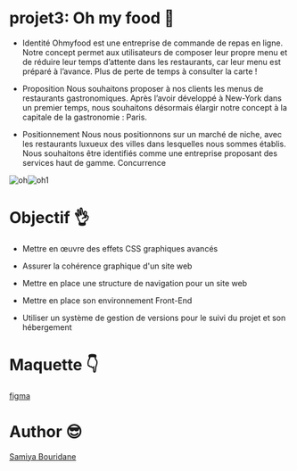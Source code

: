 # projet3: Oh my food :wave:

- Identité
Ohmyfood est une entreprise de commande de repas en ligne. Notre concept permet aux
utilisateurs de composer leur propre menu et de réduire leur temps d’attente dans les
restaurants, car leur menu est préparé à l’avance. Plus de perte de temps à consulter la
carte !

- Proposition
Nous souhaitons proposer à nos clients les menus de restaurants gastronomiques. Après
l’avoir développé à New-York dans un premier temps, nous souhaitons désormais élargir
notre concept à la capitale de la gastronomie : Paris.

- Positionnement
Nous nous positionnons sur un marché de niche, avec les restaurants luxueux des villes
dans lesquelles nous sommes établis. Nous souhaitons être identifiés comme une
entreprise proposant des services haut de gamme.
Concurrence

![oh](https://github.com/SAMIYAghb/projet3Ohmyfood/assets/95091637/ff31cd11-f144-4d2b-887a-c1fde43056fa)![oh1](https://github.com/SAMIYAghb/projet3Ohmyfood/assets/95091637/63f44e57-8b95-46a7-976e-75b41a19feac)

# Objectif :ok_hand:
 - Mettre en œuvre des effets CSS graphiques avancés

 - Assurer la cohérence graphique d'un site web

 - Mettre en place une structure de navigation pour un site web

 - Mettre en place son environnement Front-End

 - Utiliser un système de gestion de versions pour le suivi du projet et son hébergement

# Maquette :point_down:
[figma](https://www.figma.com/file/t4449fzDnwGYmzuwQdu87V/Maquettes-Ohmyfood-(mobile-et-desktop)?node-id=0%3A1&mode=dev)

# Author :sunglasses:
[Samiya Bouridane](https://www.linkedin.com/in/samiyab/)
